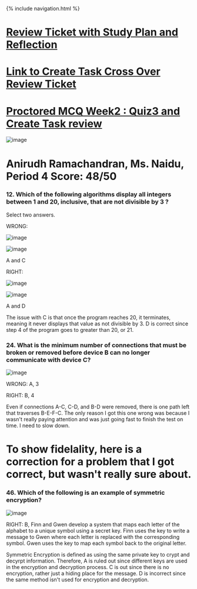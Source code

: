 {% include navigation.html %}
# [Review Ticket with Study Plan and Reflection](https://github.com/Anirudh123nasty/ARTri3/issues/16#issuecomment-1112810571)
# [Link to Create Task Cross Over Review Ticket](https://github.com/Anirudh123nasty/ARTri3/issues/17#issuecomment-1112811459) 
# [Proctored MCQ Week2 : Quiz3 and Create Task review](https://github.com/Anirudh123nasty/ARTri3/issues/18#issuecomment-1115530450) 

![image](https://user-images.githubusercontent.com/89223726/165874663-85f94998-b118-4b5e-9741-253872756af6.png)
# Anirudh Ramachandran, Ms. Naidu, Period 4 Score: 48/50

### 12. Which of the following algorithms display all integers between 1 and 20, inclusive, that are not divisible by 3 ?
Select two answers.

WRONG: 

![image](https://user-images.githubusercontent.com/89223726/165874758-171612c9-686d-4197-8e9e-49f99ce17158.png)

![image](https://user-images.githubusercontent.com/89223726/165874822-f8cc3ef5-744c-4f22-8207-4f3c58bdcf11.png)

A and C
 
RIGHT: 

![image](https://user-images.githubusercontent.com/89223726/165874758-171612c9-686d-4197-8e9e-49f99ce17158.png)

![image](https://user-images.githubusercontent.com/89223726/165874873-40c050f6-704d-4766-80f5-139e9e7e608b.png)

A and D
 
The issue with C is that once the program reaches 20, it terminates, meaning it never displays that value as not divisible by 3. D is correct since step 4 of the program goes to greater than 20, or 21.
 
### 24. What is the minimum number of connections that must be broken or removed before device B can no longer communicate with device C?

![image](https://user-images.githubusercontent.com/89223726/165875135-4df35cad-68e6-446d-8b1e-bf347efe3cb4.png)
 
WRONG: A, 3
 
RIGHT: B, 4

Even if connections A-C, C-D, and B-D were removed, there is one path left that traverses B-E-F-C. The only reason I got this one wrong was because I wasn't really paying attention and was just going fast to finish the test on time. I need to slow down.

# To show fidelality, here is a correction for a problem that I got correct, but wasn't really sure about.

### 46. Which of the following is an example of symmetric encryption?

![image](https://user-images.githubusercontent.com/89223726/165875135-4df35cad-68e6-446d-8b1e-bf347efe3cb4.png)

RIGHT: B, Finn and Gwen develop a system that maps each letter of the alphabet to a unique symbol using a secret key. Finn uses the key to write a message to Gwen where each letter is replaced with the corresponding symbol. Gwen uses the key to map each symbol back to the original letter.

Symmetric Encryption is defined as using the same private key to crypt and decyrpt information. Therefore, A is ruled out since different keys are used in the encryption and decryption process. C is out since there is no encryption, rather just a hiding place for the message. D is incorrect since the same method isn't used for encryption and decryption.
